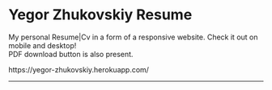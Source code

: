 # Yegor Zhukovskiy Resume
<p>My personal Resume|Cv in a form of a responsive website. Check it out on mobile and desktop!<br>PDF download button is also present.<br></p>
https://yegor-zhukovskiy.herokuapp.com/
<hr>
